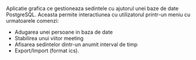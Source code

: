 Aplicatie grafica ce gestioneaza sedintele cu ajutorul unei baze de date PostgreSQL. 
Aceasta permite interactiunea cu utilizatorul printr-un meniu cu
urmatoarele comenzi:
- Adugarea unei persoane in baza de date
- Stabilirea unui viitor meeting 
- Afisarea sedintelor dintr-un anumit interval de timp
- Export/Import (format ics). 
